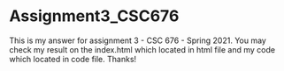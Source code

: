 # Assignment3_CSC676

This is my answer for assignment 3 - CSC 676 - Spring 2021.
You may check my result on the index.html which located in html file and my code which located in code file.
Thanks!
